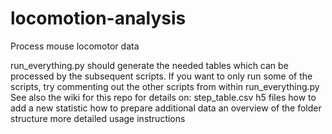 # locomotion-analysis
Process mouse locomotor data

run_everything.py should generate the needed tables which can be processed by the subsequent scripts. 
If you want to only run some of the scripts, try commenting out the other scripts from within run_everything.py 
See also the wiki for this repo for details on:
step_table.csv
h5 files
how to add a new statistic
how to prepare additional data
an overview of the folder structure
more detailed usage instructions
